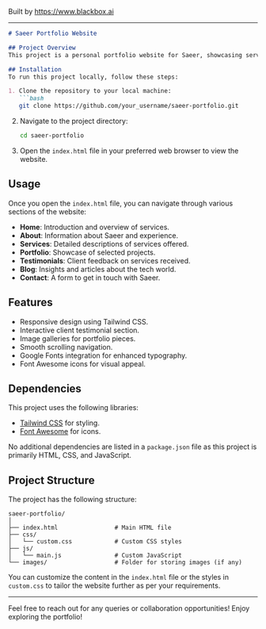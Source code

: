 
Built by https://www.blackbox.ai

---

```markdown
# Saeer Portfolio Website

## Project Overview
This project is a personal portfolio website for Saeer, showcasing services offered in machine learning, Python tutoring, and WordPress website creation. The website is designed to exhibit Saeer's skills, past projects, testimonials from clients, and a way to contact directly for services.

## Installation
To run this project locally, follow these steps:

1. Clone the repository to your local machine:
   ```bash
   git clone https://github.com/your_username/saeer-portfolio.git
   ```
2. Navigate to the project directory:
   ```bash
   cd saeer-portfolio
   ```
3. Open the `index.html` file in your preferred web browser to view the website.

## Usage
Once you open the `index.html` file, you can navigate through various sections of the website:

- **Home**: Introduction and overview of services.
- **About**: Information about Saeer and experience.
- **Services**: Detailed descriptions of services offered.
- **Portfolio**: Showcase of selected projects.
- **Testimonials**: Client feedback on services received.
- **Blog**: Insights and articles about the tech world.
- **Contact**: A form to get in touch with Saeer.

## Features
- Responsive design using Tailwind CSS.
- Interactive client testimonial section.
- Image galleries for portfolio pieces.
- Smooth scrolling navigation.
- Google Fonts integration for enhanced typography.
- Font Awesome icons for visual appeal.

## Dependencies
This project uses the following libraries:
- [Tailwind CSS](https://tailwindcss.com) for styling.
- [Font Awesome](https://fontawesome.com) for icons.

No additional dependencies are listed in a `package.json` file as this project is primarily HTML, CSS, and JavaScript.

## Project Structure
The project has the following structure:

```
saeer-portfolio/
│
├── index.html                # Main HTML file
├── css/
│   └── custom.css            # Custom CSS styles
├── js/
│   └── main.js               # Custom JavaScript
└── images/                   # Folder for storing images (if any)
```

You can customize the content in the `index.html` file or the styles in `custom.css` to tailor the website further as per your requirements.

---

Feel free to reach out for any queries or collaboration opportunities! Enjoy exploring the portfolio!
```